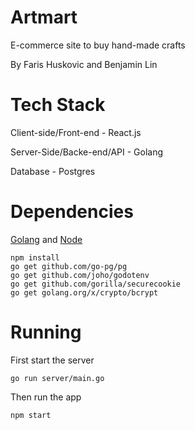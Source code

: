 # Artmart
E-commerce site to buy hand-made crafts

By Faris Huskovic and Benjamin Lin


# Tech Stack

Client-side/Front-end - React.js

Server-Side/Backe-end/API - Golang

Database - Postgres

# Dependencies

[Golang](https://golang.org/dl/) and [Node](https://nodejs.org/en/)

    npm install
    go get github.com/go-pg/pg
	go get github.com/joho/godotenv
    go get github.com/gorilla/securecookie
	go get golang.org/x/crypto/bcrypt

# Running

First start the server 

    go run server/main.go

Then run the app

    npm start

